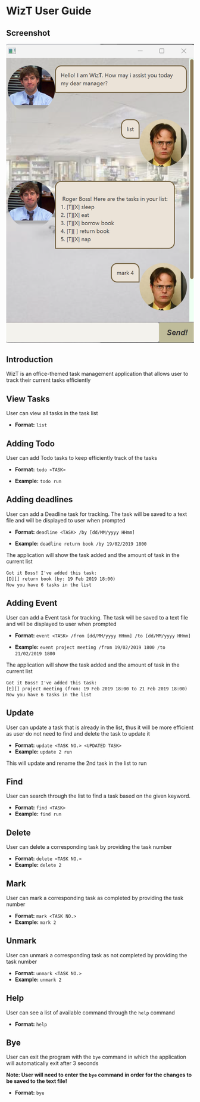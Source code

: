 # WizT User Guide


## Screenshot
![WizT Screenshot](Ui.png)

## Introduction
WizT is an office-themed task management application that allows user to track their current tasks efficiently

## View Tasks
User can view all tasks in the task list

* **Format:** `list`

## Adding Todo
User can add Todo tasks to keep efficiently track of the tasks

* **Format:** `todo <TASK>`

* **Example:** `todo run`


## Adding deadlines
User can add a Deadline task for tracking. The task will be saved to a text file and will be displayed to user when prompted

* **Format:** `deadline <TASK> /by [dd/MM/yyyy HHmm]`

* **Example:** `deadline return book /by 19/02/2019 1800`

The application will show the task added and the amount of task in the current list
```
Got it Boss! I've added this task:
[D][] return book (by: 19 Feb 2019 18:00)
Now you have 6 tasks in the list
```

## Adding Event
User can add a Event task for tracking. The task will be saved to a text file and will be displayed to user when prompted

* **Format:** `event <TASK> /from [dd/MM/yyyy HHmm] /to [dd/MM/yyyy HHmm] `

* **Example:** `event project meeting /from 19/02/2019 1800 /to 21/02/2019 1800`

The application will show the task added and the amount of task in the current list
```
Got it Boss! I've added this task:
[E][] project meeting (from: 19 Feb 2019 18:00 to 21 Feb 2019 18:00)
Now you have 6 tasks in the list
```



## Update
User can update a task that is already in the list, thus it will be more efficient as user do not need to find and delete the task to update it

* **Format:** `update <TASK NO.> <UPDATED TASK>`
* **Example:** `update 2 run`

This will update and rename the 2nd task in the list to run


## Find
User can search through the list to find a task based on the given keyword.

* **Format:** `find <TASK>`
* **Example:**  `find run`

## Delete
User can delete a corresponding task by providing the task number

* **Format:** `delete <TASK NO.>`
* **Example:**  `delete 2`

## Mark
User can mark a corresponding task as completed by providing the task number

* **Format:** `mark <TASK NO.>`
* **Example:**  `mark 2`

## Unmark
User can unmark a corresponding task as not completed by providing the task number

* **Format:** `unmark <TASK NO.>`
* **Example:**  `unmark 2`


## Help
User can see a list of available command through the `help` command

* **Format:** `help`

## Bye
User can exit the program with the `bye` command in which the application will automatically exit after 3 seconds

**Note: User will need to enter the `bye` command in order for the changes to be saved to the text file!**

* **Format:** `bye`